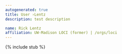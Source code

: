 ```yaml
---
autogenerated: true
title: User ›Lentz
description: test description

name: Rick Lentz
affiliation: UW-Madison LOCI (former) | /orgs/loci
---
```

{% include stub %}

